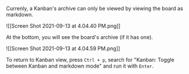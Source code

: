 
Currenly, a Kanban's archive can only be viewed by viewing the board as markdown.

![[Screen Shot 2021-09-13 at 4.04.40 PM.png]]

At the bottom, you will see the board's archive (if it has one).

![[Screen Shot 2021-09-13 at 4.04.59 PM.png]]

To return to Kanban view, press `Ctrl + p`, search for "Kanban: Toggle between Kanban and markdown mode" and run it with `Enter`.
